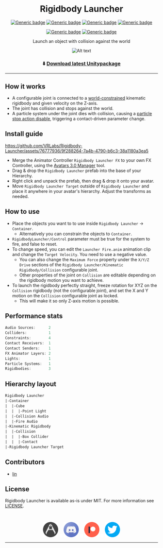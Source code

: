 <div align="center">

# Rigidbody Launcher

[![Generic badge](https://img.shields.io/github/downloads/VRLabs/Rigidbody-Launcher/total?label=Downloads)](https://github.com/VRLabs/Rigidbody-Launcher/releases/latest)
[![Generic badge](https://img.shields.io/badge/License-MIT-informational.svg)](https://github.com/VRLabs/Rigidbody-Launcher/blob/main/LICENSE)
[![Generic badge](https://img.shields.io/badge/Unity-2019.4.31f1-lightblue.svg)](https://unity3d.com/unity/whats-new/2019.4.31)
[![Generic badge](https://img.shields.io/badge/SDK-AvatarSDK3-lightblue.svg)](https://vrchat.com/home/download)

[![Generic badge](https://img.shields.io/discord/706913824607043605?color=%237289da&label=DISCORD&logo=Discord&style=for-the-badge)](https://discord.vrlabs.dev/)
[![Generic badge](https://img.shields.io/endpoint.svg?url=https%3A%2F%2Fshieldsio-patreon.vercel.app%2Fapi%3Fusername%3Dvrlabs%26type%3Dpatrons&style=for-the-badge)](https://patreon.vrlabs.dev/)

Launch an object with collision against the world

![Alt text]()

### ⬇️ [Download latest Unitypackage](https://github.com/VRLabs/Rigidbody-Launcher/releases/latest)

<!-- 
### 📦 [Add to VRChat Creator Companion]() -->

</div>

---

## How it works

* A configurable joint is connected to a [world-constrained](https://github.com/VRLabs/World-Constraint) kinematic rigidbody and given velocity on the Z-axis.
* The joint has collision and stops against the world.
* A particle system under the joint dies with collision, causing a [particle stop action disable](https://docs.unity3d.com/ScriptReference/ParticleSystemStopAction.html), triggering a contact-driven parameter change.

## Install guide

https://github.com/VRLabs/Rigidbody-Launcher/assets/76777936/9f288264-7a4b-4790-b6c3-38a1180a3ea5

* Merge the Animator Controller ``Rigidbody Launcher FX`` to your own FX Controller, using the [Avatars 3.0 Manager](https://github.com/VRLabs/Avatars-3.0-Manager) tool.
* Drag & drop the ``Rigidbody Launcher`` prefab into the base of your Hierarchy.
* Right click and unpack the prefab, then drag & drop it onto your avatar.
* Move ``Rigidbody Launcher Target`` outside of ``Rigidbody Launcher`` and place it anywhere in your avatar's hierarchy. Adjust the transforms as needed.

## How to use

* Place the objects you want to to use inside ``Rigidbody Launcher`` -> ``Container``.
  * Alternatively you can constrain the objects to ``Container``.
* ``RigidbodyLauncher/Control`` parameter must be true for the system to fire, and false to reset.
* To change speed, you can edit the ``Launcher Fire.anim`` animation clip and change the ``Target Velocity``. You need to use a negative value.
  * You can also change the ``Maximum Force`` property under the ``X/Y/Z Drive`` sections of the ``Rigidbody Launcher/Kinematic Rigidbody/Collision`` configurable joint.
  * Other properties of the joint on ``Collision`` are editable depending on the rigidbody motion you want to achieve.
* To launch the rigidbody perfectly straight, freeze rotation for XYZ on the ``Collision`` rigidbody (not the configurable joint), and set the X and Y motion on the ``Collision`` configurable joint as locked.
  * This will make it so only Z-axis motion is possible.

## Performance stats

```c++
Audio Sources:      2
Colliders:          1
Constraints:        4
Contact Receivers:  1
Contact Senders:    1
FX Animator Layers: 2
Lights:             1
Particle Systems:   1
Rigidbodies:        3
```

## Hierarchy layout

```html
Rigidbody Launcher
|-Container
|  |-Cube
|  |  |-Point Light
|  |-Collision Audio
|  |-Fire Audio
|-Kinematic Rigidbody
|  |-Collision
|  |  |-Box Collider
|  |  |-Contact
|-Rigidbody Launcher Target
```

## Contributors

* [lin](https://github.com/oofdesu)

## License

Rigidbody Launcher is available as-is under MIT. For more information see [LICENSE](https://github.com/VRLabs/Rigidbody-Launcher/blob/main/LICENSE).

​

<div align="center">

[<img src="https://github.com/VRLabs/Resources/raw/main/Icons/VRLabs.png" width="50" height="50">](https://vrlabs.dev "VRLabs")
<img src="https://github.com/VRLabs/Resources/raw/main/Icons/Empty.png" width="10">
[<img src="https://github.com/VRLabs/Resources/raw/main/Icons/Discord.png" width="50" height="50">](https://discord.vrlabs.dev/ "VRLabs")
<img src="https://github.com/VRLabs/Resources/raw/main/Icons/Empty.png" width="10">
[<img src="https://github.com/VRLabs/Resources/raw/main/Icons/Patreon.png" width="50" height="50">](https://patreon.vrlabs.dev/ "VRLabs")
<img src="https://github.com/VRLabs/Resources/raw/main/Icons/Empty.png" width="10">
[<img src="https://github.com/VRLabs/Resources/raw/main/Icons/Twitter.png" width="50" height="50">](https://twitter.com/vrlabsdev "VRLabs")

</div>

---
